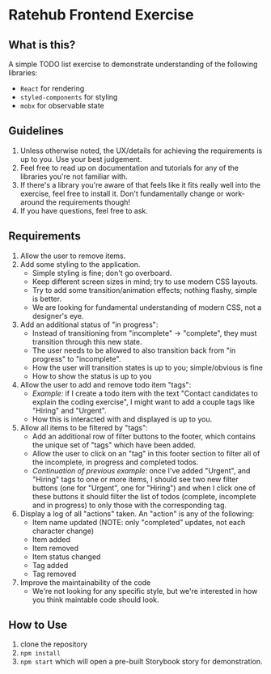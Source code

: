 # Ratehub Frontend Exercise

## What is this?

A simple TODO list exercise to demonstrate understanding of the following libraries:
- `React` for rendering
- `styled-components` for styling
- `mobx` for observable state

## Guidelines
1. Unless otherwise noted, the UX/details for achieving the requirements is up to you. Use your best judgement.
1. Feel free to read up on documentation and tutorials for any of the libraries you're not familiar with.
1. If there's a library you're aware of that feels like it fits really well into the exercise, feel free to install it. Don't fundamentally change or work-around the requirements though!
1. If you have questions, feel free to ask.

## Requirements
1. Allow the user to remove items.
1. Add some styling to the application.
    - Simple styling is fine; don't go overboard.
    - Keep different screen sizes in mind; try to use modern CSS layouts.
    - Try to add some transition/animation effects; nothing flashy, simple is better.
    - We are looking for fundamental understanding of modern CSS, not a designer's eye.
1. Add an additional status of "in progress":
    - Instead of transitioning from "incomplete" -> "complete", they must transition through this new state.
    - The user needs to be allowed to also transition back from "in progress" to "incomplete".
    - How the user will transition states is up to you; simple/obvious is fine
    - How to show the status is up to you
1. Allow the user to add and remove todo item "tags":
    - *Example:* if I create a todo item with the text "Contact candidates to explain the coding exercise", I might want to add a couple tags like "Hiring" and "Urgent".
    - How this is interacted with and displayed is up to you.
1. Allow all items to be filtered by "tags":
    - Add an additional row of filter buttons to the footer, which contains the unique set of "tags" which have been added.
    - Allow the user to click on an "tag" in this footer section to filter all of the incomplete, in progress and completed todos.
    - *Continuation of previous example:* once I've added "Urgent", and "Hiring" tags to one or more items, I should see two new filter buttons (one for "Urgent", one for "Hiring") and when I click one of these buttons it should filter the list of todos (complete, incomplete and in progress) to only those with the corresponding tag.
1. Display a log of all "actions" taken. An "action" is any of the following: 
    - Item name updated (NOTE: only "completed" updates, not each character change)
    - Item added 
    - Item removed
    - Item status changed
    - Tag added
    - Tag removed
1. Improve the maintainability of the code
    - We're not looking for any specific style, but we're interested in how you think maintable code should look.

## How to Use
1. clone the repository
1. `npm install`
1. `npm start` which will open a pre-built Storybook story for demonstration.
